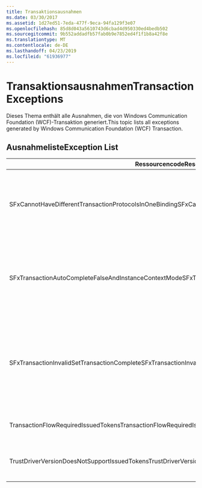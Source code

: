 ```yaml
---
title: Transaktionsausnahmen
ms.date: 03/30/2017
ms.assetid: 1d27ed51-7eda-477f-9eca-94fa129f3e07
ms.openlocfilehash: 85d8d043a5610743d6cbad4d950330ed4bedb502
ms.sourcegitcommit: 9b552addadfb57fab0b9e7852ed4f1f1b8a42f8e
ms.translationtype: MT
ms.contentlocale: de-DE
ms.lasthandoff: 04/23/2019
ms.locfileid: "61936977"
---
```

# <a name="transaction-exceptions"></a><span data-ttu-id="2ca68-102">Transaktionsausnahmen</span><span class="sxs-lookup"><span data-stu-id="2ca68-102">Transaction Exceptions</span></span>
<span data-ttu-id="2ca68-103">Dieses Thema enthält alle Ausnahmen, die von Windows Communication Foundation (WCF)-Transaktion generiert.</span><span class="sxs-lookup"><span data-stu-id="2ca68-103">This topic lists all exceptions generated by Windows Communication Foundation (WCF) Transaction.</span></span>  
  
## <a name="exception-list"></a><span data-ttu-id="2ca68-104">Ausnahmeliste</span><span class="sxs-lookup"><span data-stu-id="2ca68-104">Exception List</span></span>  
  
|<span data-ttu-id="2ca68-105">Ressourcencode</span><span class="sxs-lookup"><span data-stu-id="2ca68-105">Resource Code</span></span>|<span data-ttu-id="2ca68-106">Ressourcenzeichenfolge</span><span class="sxs-lookup"><span data-stu-id="2ca68-106">Resource String</span></span>|  
|-------------------|---------------------|  
|<span data-ttu-id="2ca68-107">SFxCannotHaveDifferentTransactionProtocolsInOneBinding</span><span class="sxs-lookup"><span data-stu-id="2ca68-107">SFxCannotHaveDifferentTransactionProtocolsInOneBinding</span></span>|<span data-ttu-id="2ca68-108">Die Richtlinieninformationen, die von Metadaten importiert werden, geben andere Werte für TransactionProtocol unter den Vorgängen an.</span><span class="sxs-lookup"><span data-stu-id="2ca68-108">The policy information being imported from metadata specifies different values for TransactionProtocol among the operations.</span></span> <span data-ttu-id="2ca68-109">Nur ein einziges TransactionProtocol für jeden Endpunkt wird unterstützt.</span><span class="sxs-lookup"><span data-stu-id="2ca68-109">Only a single TransactionProtocol for each endpoint is supported.</span></span>|  
|<span data-ttu-id="2ca68-110">SFxTransactionAutoCompleteFalseAndInstanceContextMode</span><span class="sxs-lookup"><span data-stu-id="2ca68-110">SFxTransactionAutoCompleteFalseAndInstanceContextMode</span></span>|<span data-ttu-id="2ca68-111">TransactionAutoComplete kann den Wert "false" nicht annehmen, es sei denn, der InstanceContextMode des Diensts ist PerSession.</span><span class="sxs-lookup"><span data-stu-id="2ca68-111">TransactionAutoComplete cannot be false unless the service's InstanceContextMode is PerSession.</span></span> <span data-ttu-id="2ca68-112">Bei der Implementierung des festgelegten Vertrags und Vorgangs wurde ein Fehler gefunden.</span><span class="sxs-lookup"><span data-stu-id="2ca68-112">An error was found on the implementation of the specified contract and operation.</span></span>|  
|<span data-ttu-id="2ca68-113">SFxTransactionInvalidSetTransactionComplete</span><span class="sxs-lookup"><span data-stu-id="2ca68-113">SFxTransactionInvalidSetTransactionComplete</span></span>|<span data-ttu-id="2ca68-114">OperationContext.SetTransactionComplete kann nur in einem Vorgang aufgerufen werden, wenn TransactionAutoComplete auf "false" und TransactionScopeRequired auf "true" stehen.</span><span class="sxs-lookup"><span data-stu-id="2ca68-114">OperationContext.SetTransactionComplete can be called in an operation only when TransactionAutoComplete is set to false and TransactionScopeRequired is set to true.</span></span> <span data-ttu-id="2ca68-115">Dies ist ein ungültiges Szenario, und die aktuelle Transaktion wurde beendet.</span><span class="sxs-lookup"><span data-stu-id="2ca68-115">This is an invalid scenario and the current transaction was terminated.</span></span>|  
|<span data-ttu-id="2ca68-116">TransactionFlowRequiredIssuedTokens</span><span class="sxs-lookup"><span data-stu-id="2ca68-116">TransactionFlowRequiredIssuedTokens</span></span>|<span data-ttu-id="2ca68-117">Um eine Transaktion auszuführen, muss das Ausführen von ausgestellten Token unterstützt werden.</span><span class="sxs-lookup"><span data-stu-id="2ca68-117">To flow a transaction, flowing issued tokens must also be supported.</span></span>|  
|<span data-ttu-id="2ca68-118">TrustDriverVersionDoesNotSupportIssuedTokens</span><span class="sxs-lookup"><span data-stu-id="2ca68-118">TrustDriverVersionDoesNotSupportIssuedTokens</span></span>|<span data-ttu-id="2ca68-119">Die konfigurierte Trust-Version unterstützt keine ausgestellten Token.</span><span class="sxs-lookup"><span data-stu-id="2ca68-119">The configured Trust version does not support issued tokens.</span></span> <span data-ttu-id="2ca68-120">Verwenden Sie WSTrustFeb2005 oder höher.</span><span class="sxs-lookup"><span data-stu-id="2ca68-120">Use WSTrustFeb2005 or above.</span></span>|
